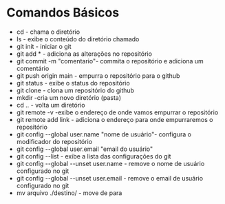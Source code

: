 # Comandos Básicos

- cd - chama o diretório
- ls - exibe o conteúdo do diretório chamado
- git init - iniciar o git
- git add * - adiciona as alterações no repositório
- git commit -m "comentario"- commita o repositório e adiciona um comentário
- git push origin main - empurra o repositório para o github 
- git status - exibe o status do repositório
- git clone - clona um repositório do github
- mkdir -cria um novo diretório (pasta)
- cd .. - volta um diretório
- git remote -v -exibe o endereço de onde vamos empurrar o repositório
- git remote add link - adiciona o endereço para onde empurraremos o repositório
- git config --global user.name "nome de usuário"- configura o modificador do repositório
- git config --global user.email "email do usuário"
- git config --list - exibe a lista das configurações do git
- git config --global --unset user.name - remove o nome de usuário configurado no git
- git config --global --unset user.email - remove o email de usuário configurado no git
- mv arquivo ./destino/ - move de para